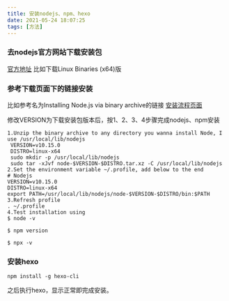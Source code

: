 ```yaml
---
title: 安装nodejs、npm、hexo
date: 2021-05-24 18:07:25
tags: [方法]
---
```

### 去nodejs官方网站下载安装包
[官方地址](https://nodejs.org/en/download/)
比如下载Linux Binaries (x64)版

### 参考下载页面下的链接安装
比如参考名为Installing Node.js via binary archive的链接
[安装流程页面](https://github.com/nodejs/help/wiki/Installation)

修改VERSION为下载安装包版本后，按1、2、3、4步骤完成nodejs、npm安装
```
1.Unzip the binary archive to any directory you wanna install Node, I use /usr/local/lib/nodejs
 VERSION=v10.15.0
 DISTRO=linux-x64
 sudo mkdir -p /usr/local/lib/nodejs
 sudo tar -xJvf node-$VERSION-$DISTRO.tar.xz -C /usr/local/lib/nodejs 
2.Set the environment variable ~/.profile, add below to the end
# Nodejs
VERSION=v10.15.0
DISTRO=linux-x64
export PATH=/usr/local/lib/nodejs/node-$VERSION-$DISTRO/bin:$PATH
3.Refresh profile
. ~/.profile
4.Test installation using
$ node -v

$ npm version

$ npx -v
```
### 安装hexo
```
npm install -g hexo-cli
```
之后执行hexo，显示正常即完成安装。

